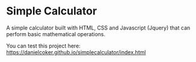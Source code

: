 # Simple Calculator
A simple calculator built with HTML, CSS and Javascript (Jquery) that can perform basic mathematical operations.

You can test this project here: https://danielcoker.github.io/simplecalculator/index.html
